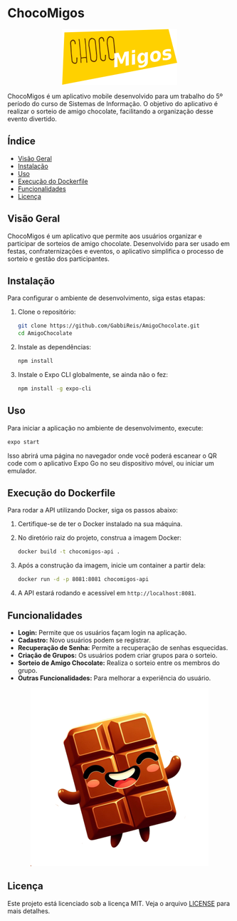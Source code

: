 
# ChocoMigos 

<div align="center">
    
![logo-chocomigos](https://github.com/GabbiReis/AmigoChocolate/blob/main/assets/images/Logo1.png)

</div>

ChocoMigos é um aplicativo mobile desenvolvido para um trabalho do 5º período do curso de Sistemas de Informação. O objetivo do aplicativo é realizar o sorteio de amigo chocolate, facilitando a organização desse evento divertido.

## Índice

- [Visão Geral](#visão-geral)
- [Instalação](#instalação)
- [Uso](#uso)
- [Execução do Dockerfile](#execução-do-dockerfile)
- [Funcionalidades](#funcionalidades)
- [Licença](#licença)

## Visão Geral

ChocoMigos é um aplicativo que permite aos usuários organizar e participar de sorteios de amigo chocolate. Desenvolvido para ser usado em festas, confraternizações e eventos, o aplicativo simplifica o processo de sorteio e gestão dos participantes.

## Instalação

Para configurar o ambiente de desenvolvimento, siga estas etapas:

1. Clone o repositório:
    ```bash
    git clone https://github.com/GabbiReis/AmigoChocolate.git
    cd AmigoChocolate
    ```

2. Instale as dependências:
    ```bash
    npm install
    ```

3. Instale o Expo CLI globalmente, se ainda não o fez:
    ```bash
    npm install -g expo-cli
    ```

## Uso

Para iniciar a aplicação no ambiente de desenvolvimento, execute:

```bash
expo start
```

Isso abrirá uma página no navegador onde você poderá escanear o QR code com o aplicativo Expo Go no seu dispositivo móvel, ou iniciar um emulador.

## Execução do Dockerfile

Para rodar a API utilizando Docker, siga os passos abaixo:

1. Certifique-se de ter o Docker instalado na sua máquina.

2. No diretório raiz do projeto, construa a imagem Docker:
    ```bash
    docker build -t chocomigos-api .
    ```

3. Após a construção da imagem, inicie um container a partir dela:
    ```bash
    docker run -d -p 8081:8081 chocomigos-api
    ```

4. A API estará rodando e acessível em `http://localhost:8081`.

## Funcionalidades

- **Login:** Permite que os usuários façam login na aplicação.
- **Cadastro:** Novo usuários podem se registrar.
- **Recuperação de Senha:** Permite a recuperação de senhas esquecidas.
- **Criação de Grupos:** Os usuários podem criar grupos para o sorteio.
- **Sorteio de Amigo Chocolate:** Realiza o sorteio entre os membros do grupo.
- **Outras Funcionalidades:** Para melhorar a experiência do usuário.
  
<div align="center">
    
  ![icon-chocomigos](https://github.com/GabbiReis/AmigoChocolate/blob/main/assets/images/Icon.svg)
  
</div>

## Licença

Este projeto está licenciado sob a licença MIT. Veja o arquivo [LICENSE](LICENSE) para mais detalhes.
